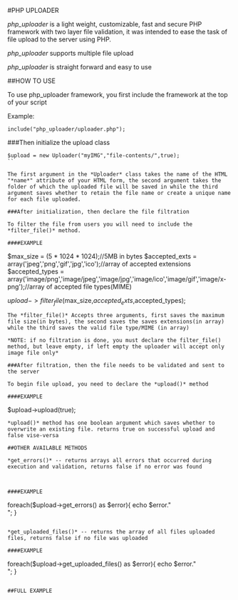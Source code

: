 #PHP UPLOADER

*php_uploader* is a light weight, customizable, fast and secure PHP framework with two layer file validation, it was intended to ease the task of file upload to the server using PHP.

*php_uploader* supports multiple file upload

*php_uploader* is straight forward and easy to use 

##HOW TO USE

To use php_uploader framework, you first include the framework at the top of your script

Example:
```
include("php_uploader/uploader.php");
```

###Then initialize the upload class

```
$upload = new Uploader("myIMG","file-contents/",true);
``

The first argument in the *Uploader* class takes the name of the HTML "*name*" attribute of your HTML form, the second argument takes the folder of which the uploaded file will be saved in while the third argument saves whether to retain the file name or create a unique name for each file uploaded.

###After initialization, then declare the file filtration 

To filter the file from users you will need to include the *filter_file()* method.

####EXAMPLE
```
$max_size = (5 * 1024 * 1024);//5MB in bytes
$accepted_exts = array('jpeg','png','gif','jpg','ico');//array of accepted extensions
$accepted_types = array('image/png','image/jpeg','image/jpg','image/ico','image/gif','image/x-png');//array of accepted file types(MIME)

$upload->filter_file($max_size,$accepted_exts,$accepted_types);
```
The *filter_file()* Accepts three arguments, first saves the maximum file size(in bytes), the second saves the saves extensions(in array) while the third saves the valid file type/MIME (in array)

*NOTE: if no filtration is done, you must declare the filter_file() method, but leave empty, if left empty the uploader will accept only image file only*

###After filtration, then the file needs to be validated and sent to the server

To begin file upload, you need to declare the *upload()* method

####EXAMPLE
```
$upload->upload(true);
```
*upload()* method has one boolean argument which saves whether to overwrite an existing file. returns true on successful upload and false vise-versa

##OTHER AVAILABLE METHODS

*get_errors()* -- returns arrays all errors that occurred during execution and validation, returns false if no error was found



####EXAMPLE
```
foreach($upload->get_errors() as $error){
	echo $error."<br>";
}
```

*get_uploaded_files()* -- returns the array of all files uploaded files, returns false if no file was uploaded

####EXAMPLE
```
foreach($upload->get_uploaded_files() as $error){
	echo $error."<br>";
}
```

##FULL EXAMPLE
```



